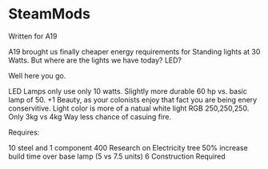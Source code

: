 # SteamMods

Written for A19

A19 brought us finally cheaper energy requirements for Standing lights at 30 Watts.
But where are the lights we have today? LED? 

Well here you go.

LED Lamps only use only 10 watts.
Slightly more durable 60 hp vs. basic lamp of 50.
+1 Beauty, as your colonists enjoy that fact you are being enery conservitive.
Light color is more of a natual white light RGB 250,250,250.
Only 3kg vs 4kg
Way less chance of casuing fire.

Requires:

10 steel and 1 component
400 Research on Electricity tree
50% increase build time over base lamp (5 vs 7.5 units)
6 Construction Required
